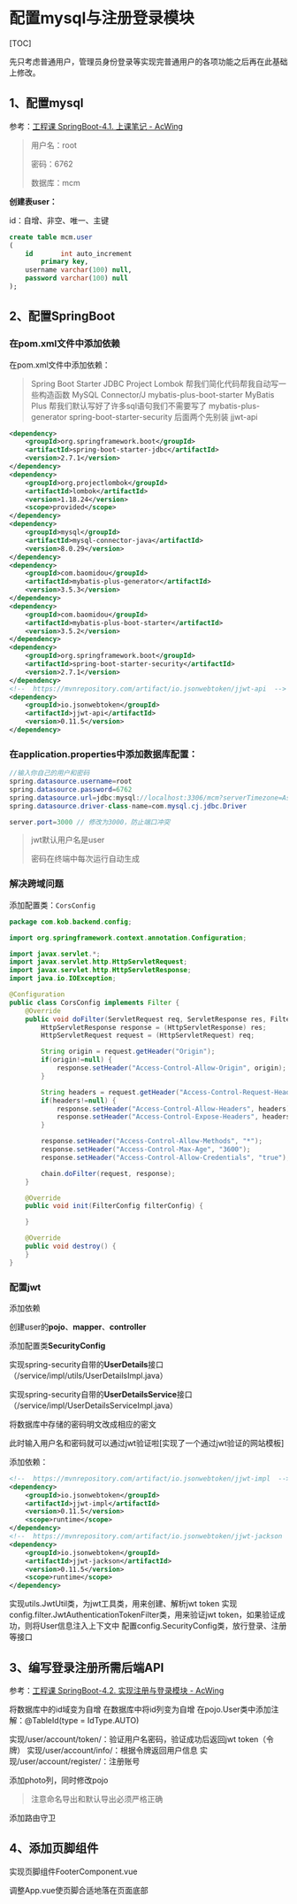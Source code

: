 # 配置mysql与注册登录模块

[TOC]

先只考虑普通用户，管理员身份登录等实现完普通用户的各项功能之后再在此基础上修改。

## 1、配置mysql

参考：[工程课 SpringBoot-4.1. 上课笔记 - AcWing](https://www.acwing.com/solution/content/129069/)

>用户名：root
>
>密码：6762
>
>数据库：mcm

**创建表user：**

id：自增、非空、唯一、主键

```sql
create table mcm.user
(
    id       int auto_increment
        primary key,
    username varchar(100) null,
    password varchar(100) null
);
```

## 2、配置SpringBoot

### 在pom.xml文件中添加依赖

在pom.xml文件中添加依赖：

> Spring Boot Starter JDBC
> Project Lombok 帮我们简化代码帮我自动写一些构造函数
> MySQL Connector/J
> mybatis-plus-boot-starter MyBatis Plus 帮我们默认写好了许多sql语句我们不需要写了
> mybatis-plus-generator
> spring-boot-starter-security 后面两个先别装
> jjwt-api

```xml
<dependency>
    <groupId>org.springframework.boot</groupId>
    <artifactId>spring-boot-starter-jdbc</artifactId>
    <version>2.7.1</version>
</dependency>
<dependency>
    <groupId>org.projectlombok</groupId>
    <artifactId>lombok</artifactId>
    <version>1.18.24</version>
    <scope>provided</scope>
</dependency>
<dependency>
    <groupId>mysql</groupId>
    <artifactId>mysql-connector-java</artifactId>
    <version>8.0.29</version>
</dependency>
<dependency>
    <groupId>com.baomidou</groupId>
    <artifactId>mybatis-plus-generator</artifactId>
    <version>3.5.3</version>
</dependency>
<dependency>
    <groupId>com.baomidou</groupId>
    <artifactId>mybatis-plus-boot-starter</artifactId>
    <version>3.5.2</version>
</dependency>
<dependency>
    <groupId>org.springframework.boot</groupId>
    <artifactId>spring-boot-starter-security</artifactId>
    <version>2.7.1</version>
</dependency>
<!--  https://mvnrepository.com/artifact/io.jsonwebtoken/jjwt-api  -->
<dependency>
    <groupId>io.jsonwebtoken</groupId>
    <artifactId>jjwt-api</artifactId>
    <version>0.11.5</version>
</dependency>
```

### 在application.properties中添加数据库配置：

```java
//输入你自己的用户和密码
spring.datasource.username=root
spring.datasource.password=6762
spring.datasource.url=jdbc:mysql://localhost:3306/mcm?serverTimezone=Asia/Shanghai&useUnicode=true&characterEncoding=utf-8
spring.datasource.driver-class-name=com.mysql.cj.jdbc.Driver
```

```java
server.port=3000 // 修改为3000，防止端口冲突
```

> jwt默认用户名是user
>
> 密码在终端中每次运行自动生成

### 解决跨域问题

添加配置类：```CorsConfig```

```java
package com.kob.backend.config;

import org.springframework.context.annotation.Configuration;

import javax.servlet.*;
import javax.servlet.http.HttpServletRequest;
import javax.servlet.http.HttpServletResponse;
import java.io.IOException;

@Configuration
public class CorsConfig implements Filter {
    @Override
    public void doFilter(ServletRequest req, ServletResponse res, FilterChain chain) throws IOException, ServletException {
        HttpServletResponse response = (HttpServletResponse) res;
        HttpServletRequest request = (HttpServletRequest) req;

        String origin = request.getHeader("Origin");
        if(origin!=null) {
            response.setHeader("Access-Control-Allow-Origin", origin);
        }

        String headers = request.getHeader("Access-Control-Request-Headers");
        if(headers!=null) {
            response.setHeader("Access-Control-Allow-Headers", headers);
            response.setHeader("Access-Control-Expose-Headers", headers);
        }

        response.setHeader("Access-Control-Allow-Methods", "*");
        response.setHeader("Access-Control-Max-Age", "3600");
        response.setHeader("Access-Control-Allow-Credentials", "true");

        chain.doFilter(request, response);
    }

    @Override
    public void init(FilterConfig filterConfig) {

    }

    @Override
    public void destroy() {
    }
}
```

### 配置jwt

添加依赖

创建user的**pojo**、**mapper**、**controller**

添加配置类**SecurityConfig**

实现spring-security自带的**UserDetails**接口（/service/impl/utils/UserDetailsImpl.java）

实现spring-security自带的**UserDetailsService**接口（/service/impl/UserDetailsServiceImpl.java）

将数据库中存储的密码明文改成相应的密文

此时输入用户名和密码就可以通过jwt验证啦[实现了一个通过jwt验证的网站模板]



添加依赖：

```xml
<!--  https://mvnrepository.com/artifact/io.jsonwebtoken/jjwt-impl  -->
<dependency>
    <groupId>io.jsonwebtoken</groupId>
    <artifactId>jjwt-impl</artifactId>
    <version>0.11.5</version>
    <scope>runtime</scope>
</dependency>
<!--  https://mvnrepository.com/artifact/io.jsonwebtoken/jjwt-jackson  -->
<dependency>
    <groupId>io.jsonwebtoken</groupId>
    <artifactId>jjwt-jackson</artifactId>
    <version>0.11.5</version>
    <scope>runtime</scope>
</dependency>
```

实现utils.JwtUtil类，为jwt工具类，用来创建、解析jwt token
实现config.filter.JwtAuthenticationTokenFilter类，用来验证jwt token，如果验证成功，则将User信息注入上下文中
配置config.SecurityConfig类，放行登录、注册等接口

## 3、编写登录注册所需后端API

参考：[工程课 SpringBoot-4.2. 实现注册与登录模块 - AcWing](https://www.acwing.com/solution/content/129991/)

将数据库中的id域变为自增
在数据库中将id列变为自增
在pojo.User类中添加注解：@TableId(type = IdType.AUTO)



实现/user/account/token/：验证用户名密码，验证成功后返回jwt token（令牌）
实现/user/account/info/：根据令牌返回用户信息
实现/user/account/register/：注册账号

添加photo列，同时修改pojo

> 注意命名导出和默认导出必须严格正确

添加路由守卫

## 4、添加页脚组件

实现页脚组件FooterComponent.vue

调整App.vue使页脚合适地落在页面底部
